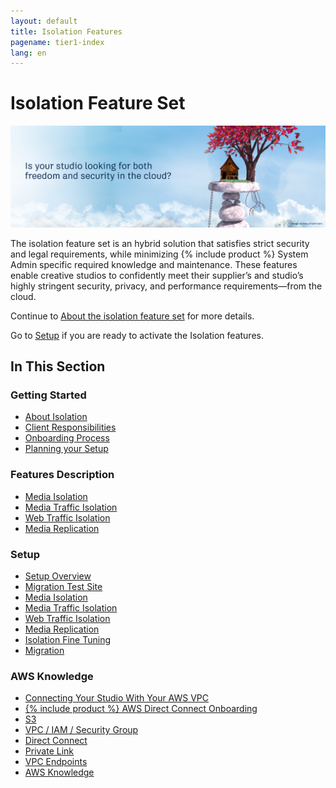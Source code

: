 ```yaml
---
layout: default
title: Isolation Features
pagename: tier1-index
lang: en
---
```


# Isolation Feature Set

![isolation-theme](./tier1/images/isolation_theme.jpg)

The isolation feature set is an hybrid solution that satisfies strict security and legal requirements, while minimizing {% include product %} System Admin specific required knowledge and maintenance. These features enable creative studios to confidently meet their supplier’s and studio’s highly stringent security, privacy, and performance requirements—from the cloud.

Continue to [About the isolation feature set](./tier1/getting_started/about.md) for more details.

Go to [Setup](./tier1/setup/setup.md) if you are ready to activate the Isolation features.

## In This Section

### Getting Started

<!-- When updating this, also update getting_started/getting_started.md -->

- [About Isolation](./tier1/getting_started/about.md)
- [Client Responsibilities](./tier1/getting_started/responsibilities.md)
- [Onboarding Process](./tier1/getting_started/onboarding.md)
- [Planning your Setup](./tier1/setup/planning.md)

### Features Description

<!-- When updating this, also update features/features.md -->

- [Media Isolation](./tier1/features/media_isolation.md)
- [Media Traffic Isolation](./tier1/features/media_traffic_isolation.md)
- [Web Traffic Isolation](./tier1/features/web_traffic_isolation.md)
- [Media Replication](./tier1/features/media_replication.md)

### Setup

<!-- When updating this, also update setup/setup.md -->

- [Setup Overview](./tier1/setup/setup.md)
- [Migration Test Site](./tier1/setup/shotgun_poc_site.md)
- [Media Isolation](./tier1/setup/s3_bucket.md)
- [Media Traffic Isolation](./tier1/setup/media_segregation.md)
- [Web Traffic Isolation](./tier1/setup/traffic_segregation.md)
- [Media Replication](./tier1/setup/s3_replication.md)
- [Isolation Fine Tuning](./tier1/setup/tuning.md)
- [Migration](./tier1/setup/migration.md)

### AWS Knowledge

<!-- When updating this, also update knowledge/knowledge.md -->

- [Connecting Your Studio With Your AWS VPC](./tier1/knowledge/connecting.md)
- [{% include product %} AWS Direct Connect Onboarding](./tier1/knowledge/direct_connect_onboarding.md)
- [S3](./tier1/knowledge/s3.md)
- [VPC / IAM / Security Group](./tier1/knowledge/vpc_iam_sec.md)
- [Direct Connect](./tier1/knowledge/direct_connect.md)
- [Private Link](./tier1/knowledge/private_link.md)
- [VPC Endpoints](./tier1/knowledge/vpc_endpoints.md)
- [AWS Knowledge](./tier1/knowledge/aws.md)
